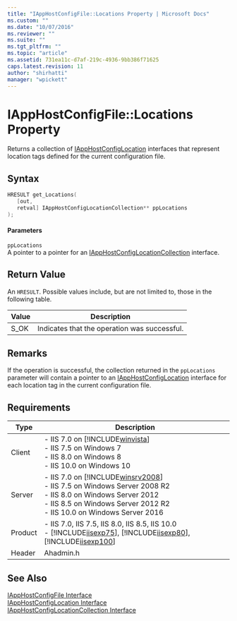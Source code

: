 ```yaml
---
title: "IAppHostConfigFile::Locations Property | Microsoft Docs"
ms.custom: ""
ms.date: "10/07/2016"
ms.reviewer: ""
ms.suite: ""
ms.tgt_pltfrm: ""
ms.topic: "article"
ms.assetid: 731ea11c-d7af-219c-4936-9bb386f71625
caps.latest.revision: 11
author: "shirhatti"
manager: "wpickett"
---
```

# IAppHostConfigFile::Locations Property
Returns a collection of [IAppHostConfigLocation](../../web-development-reference\native-code-api-reference/iapphostconfiglocation-interface.md) interfaces that represent location tags defined for the current configuration file.  
  
## Syntax  
  
```cpp  
HRESULT get_Locations(  
   [out,  
   retval] IAppHostConfigLocationCollection** ppLocations  
);  
```  
  
#### Parameters  
 `ppLocations`  
 A pointer to a pointer for an [IAppHostConfigLocationCollection](../../web-development-reference\native-code-api-reference/iapphostconfiglocationcollection-interface.md) interface.  
  
## Return Value  
 An `HRESULT`. Possible values include, but are not limited to, those in the following table.  
  
|Value|Description|  
|-----------|-----------------|  
|S_OK|Indicates that the operation was successful.|  
  
## Remarks  
 If the operation is successful, the collection returned in the `ppLocations` parameter will contain a pointer to an [IAppHostConfigLocation](../../web-development-reference\native-code-api-reference/iapphostconfiglocation-interface.md) interface for each location tag in the current configuration file.  
  
## Requirements  
  
|Type|Description|  
|----------|-----------------|  
|Client|-   IIS 7.0 on [!INCLUDE[winvista](../../wmi-provider/includes/winvista-md.md)]<br />-   IIS 7.5 on Windows 7<br />-   IIS 8.0 on Windows 8<br />-   IIS 10.0 on Windows 10|  
|Server|-   IIS 7.0 on [!INCLUDE[winsrv2008](../../wmi-provider/includes/winsrv2008-md.md)]<br />-   IIS 7.5 on Windows Server 2008 R2<br />-   IIS 8.0 on Windows Server 2012<br />-   IIS 8.5 on Windows Server 2012 R2<br />-   IIS 10.0 on Windows Server 2016|  
|Product|-   IIS 7.0, IIS 7.5, IIS 8.0, IIS 8.5, IIS 10.0<br />-   [!INCLUDE[iisexp75](../../web-development-reference/native-code-api-reference/includes/iisexp75-md.md)], [!INCLUDE[iisexp80](../../web-development-reference/native-code-api-reference/includes/iisexp80-md.md)], [!INCLUDE[iisexp100](../../web-development-reference/native-code-api-reference/includes/iisexp100-md.md)]|  
|Header|Ahadmin.h|  
  
## See Also  
 [IAppHostConfigFile Interface](../../web-development-reference\native-code-api-reference/iapphostconfigfile-interface.md)   
 [IAppHostConfigLocation Interface](../../web-development-reference\native-code-api-reference/iapphostconfiglocation-interface.md)   
 [IAppHostConfigLocationCollection Interface](../../web-development-reference\native-code-api-reference/iapphostconfiglocationcollection-interface.md)